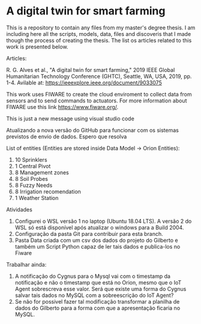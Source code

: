 # A digital twin for smart farming

This is a repository to contain any files from my master's degree thesis. I am including here all the scripts, models, data, files and discoveris that I made though the process of creating the thesis. The list os articles related to this work is presented below.

Articles:

R. G. Alves et al., "A digital twin for smart farming," 2019 IEEE Global Humanitarian Technology Conference (GHTC), Seattle, WA, USA, 2019, pp. 1-4. Avilable at: https://ieeexplore.ieee.org/document/9033075

This work uses FIWARE to create the cloud enviroment to collect data from sensors and to send commands to actuators. For more information about FIWARE use this link https://www.fiware.org/.

This is just a new message using visual studio code

Atualizando a nova versão do GitHub para funcionar com os sistemas previstos de envio de dados. Espero que resolva

List of entities (Entities are stored inside Data Model -> Orion Entities):
1. 10 Sprinklers
2. 1 Central Pivot
3. 8 Management zones 
4. 8 Soil Probes
5. 8 Fuzzy Needs
6. 8 Irrigation recomendation
7. 1 Weather Station

Atividades
1. Configurei o WSL versão 1 no laptop (Ubuntu 18.04 LTS). A versão 2 do WSL só está disponível após atualizar o windows para a Build 2004. 
2. Configuração da pasta Git para contribuir para esta branch. 
3. Pasta Data criada com um csv dos dados do projeto do Gilberto e também um Script Python capaz de ler tais dados e publica-los no Fiware

Trabalhar ainda:
1. A notificação do Cygnus para o Mysql vai com o timestamp da notificação e não o timestamp que está no Orion, mesmo que o IoT Agent sobrescreva esse valor. Será que existe uma forma do Cygnus salvar tais dados no MySQL com a sobreescrição do IoT Agent?
2. Se não for possivel fazer tal modificação transformar a planilha de dados do Gilberto para a forma com que a apresentação ficaria no MySQL. 
